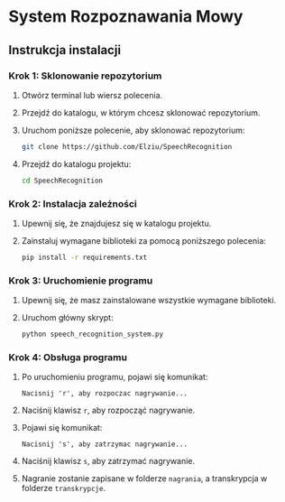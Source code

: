 
# System Rozpoznawania Mowy

## Instrukcja instalacji

### Krok 1: Sklonowanie repozytorium

1. Otwórz terminal lub wiersz polecenia.
2. Przejdź do katalogu, w którym chcesz sklonować repozytorium.
3. Uruchom poniższe polecenie, aby sklonować repozytorium:
 
    ```bash
    git clone https://github.com/Elziu/SpeechRecognition
    ```
5. Przejdź do katalogu projektu:
 
    ```bash
    cd SpeechRecognition
    ```

### Krok 2: Instalacja zależności

1. Upewnij się, że znajdujesz się w katalogu projektu.
2. Zainstaluj wymagane biblioteki za pomocą poniższego polecenia:
   
    ```bash
    pip install -r requirements.txt
    ```

### Krok 3: Uruchomienie programu

1. Upewnij się, że masz zainstalowane wszystkie wymagane biblioteki.
2. Uruchom główny skrypt:
   
    ```bash
    python speech_recognition_system.py
    ```

### Krok 4: Obsługa programu

1. Po uruchomieniu programu, pojawi się komunikat:
   
    ```
    Nacisnij 'r', aby rozpoczac nagrywanie...
    ```
3. Naciśnij klawisz `r`, aby rozpocząć nagrywanie.
4. Pojawi się komunikat:
   
    ```
    Nacisnij 's', aby zatrzymac nagrywanie...
    ```
6. Naciśnij klawisz `s`, aby zatrzymać nagrywanie.
7. Nagranie zostanie zapisane w folderze `nagrania`, a transkrypcja w folderze `transkrypcje`.

